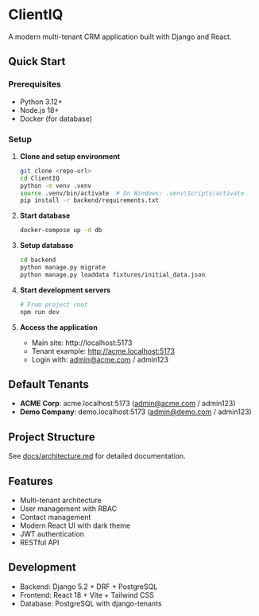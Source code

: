 # ClientIQ

A modern multi-tenant CRM application built with Django and React.

## Quick Start

### Prerequisites
- Python 3.12+
- Node.js 18+
- Docker (for database)

### Setup

1. **Clone and setup environment**
   ```bash
   git clone <repo-url>
   cd ClientIQ
   python -m venv .venv
   source .venv/bin/activate  # On Windows: .venv\Scripts\activate
   pip install -r backend/requirements.txt
   ```

2. **Start database**
   ```bash
   docker-compose up -d db
   ```

3. **Setup database**
   ```bash
   cd backend
   python manage.py migrate
   python manage.py loaddata fixtures/initial_data.json
   ```

4. **Start development servers**
   ```bash
   # From project root
   npm run dev
   ```

5. **Access the application**
   - Main site: http://localhost:5173
   - Tenant example: http://acme.localhost:5173
   - Login with: admin@acme.com / admin123

## Default Tenants

- **ACME Corp**: acme.localhost:5173 (admin@acme.com / admin123)
- **Demo Company**: demo.localhost:5173 (admin@demo.com / admin123)

## Project Structure

See [docs/architecture.md](docs/architecture.md) for detailed documentation.

## Features

- Multi-tenant architecture
- User management with RBAC
- Contact management
- Modern React UI with dark theme
- JWT authentication
- RESTful API

## Development

- Backend: Django 5.2 + DRF + PostgreSQL
- Frontend: React 18 + Vite + Tailwind CSS
- Database: PostgreSQL with django-tenants
